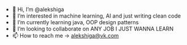 - 👋 Hi, I’m @alekshiga
- 👀 I’m interested in machine learning, AI and just writing clean code 
- 🌱 I’m currently learning java, OOP design patterns
- 💞️ I’m looking to collaborate on ANY JOB I JUST WANNA LEARN
- 📫 How to reach me -> alekshiga@vk.com
